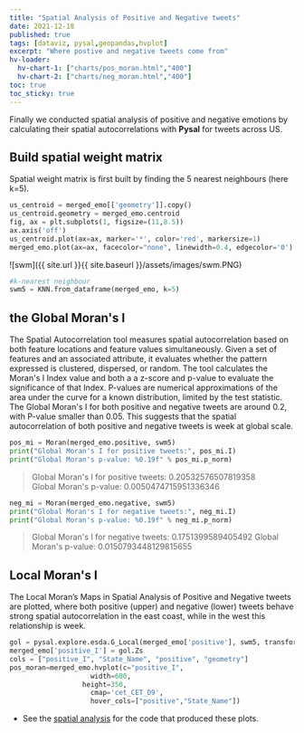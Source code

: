 ```yaml
---
title: "Spatial Analysis of Positive and Negative tweets"
date: 2021-12-18
published: true
tags: [dataviz, pysal,geopandas,hvplot]
excerpt: "Where postive and negative tweets come from"
hv-loader:
  hv-chart-1: ["charts/pos_moran.html","400"] 
  hv-chart-2: ["charts/neg_moran.html","400"] 
toc: true
toc_sticky: true
---
```


Finally we conducted spatial analysis of positive and negative emotions by calculating their spatial autocorrelations with **Pysal** for tweets across US. 

## Build spatial weight matrix

Spatial weight matrix is first built by finding the 5 nearest neighbours (here k=5).

```python
us_centroid = merged_emo[['geometry']].copy()
us_centroid.geometry = merged_emo.centroid
fig, ax = plt.subplots(1, figsize=(11,8.5))
ax.axis('off')
us_centroid.plot(ax=ax, marker='*', color='red', markersize=1)
merged_emo.plot(ax=ax, facecolor="none", linewidth=0.4, edgecolor='0')
```    
![swm]({{ site.url }}{{ site.baseurl }}/assets/images/swm.PNG)

```python
#k-nearest neighbour
swm5 = KNN.from_dataframe(merged_emo, k=5)
```

## the Global Moran's I

The Spatial Autocorrelation tool measures spatial autocorrelation based on both feature locations and feature values simultaneously. Given a set of features and an associated attribute, it evaluates whether the pattern expressed is clustered, dispersed, or random. The tool calculates the Moran's I Index value and both a a z-score and p-value to evaluate the significance of that Index.  P-values are numerical approximations of the area under the curve for a known distribution, limited by the test statistic.  
The Global Moran's I for both positive and negative tweets are around 0.2, with P-value smaller than 0.05. This suggests that the spatial autocorrelation of both positive and negative tweets is week at global scale.

```python
pos_mi = Moran(merged_emo.positive, swm5)
print("Global Moran's I for positive tweets:", pos_mi.I) 
print("Global Moran's p-value: %0.19f" % pos_mi.p_norm)
```
>Global Moran's I for positive tweets: 0.20532576507819358  
>Global Moran's p-value: 0.0050474715951336346

```python
neg_mi = Moran(merged_emo.negative, swm5)
print("Global Moran's I for negative tweets:", neg_mi.I) 
print("Global Moran's p-value: %0.19f" % neg_mi.p_norm) 
```
>Global Moran's I for negative tweets: 0.1751399589405492
>Global Moran's p-value: 0.0150793448129815655

## Local Moran's I

The Local Moran’s Maps in Spatial Analysis of Positive and Negative tweets are plotted, where both positive (upper) and negative (lower) tweets behave strong spatial autocorrelation in the east coast, while in the west this relationship is week.

```python
gol = pysal.explore.esda.G_Local(merged_emo['positive'], swm5, transform='B')
merged_emo['positive_I'] = gol.Zs
cols = ["positive_I", "State_Name", "positive", "geometry"]
pos_moran=merged_emo.hvplot(c="positive_I", 
                    width=600,
                  height=350,
                    cmap='cet_CET_D9',
                    hover_cols=["positive","State_Name"])
```
<div id="hv-chart-1"></div>
<div id="hv-chart-2"></div>

- See the [spatial analysis](https://github.com/Anran0716/550final-proj/blob/main/code/spatial%20analysis.ipynb) for the code that produced these plots.
